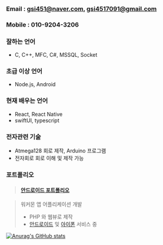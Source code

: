 ### Email : gsi451@naver.com, gsi4517091@gmail.com
### Mobile : 010-9204-3206

### 잘하는 언어
- C, C++, MFC, C#, MSSQL, Socket

### 초급 이상 언어
- Node.js, Android

### 현재 배우는 언어
- React, React Native
- swiftUI, typescript

### 전자관련 기술
- Atmega128 회로 제작, Arduino 프로그램
- 전자회로 회로 이해 및 제작 가능

### 포트폴리오
> #### [안드로이드 포트폴리오](https://gsi451.github.io/gsi451/Portfolio/android/Androidportfolio.html)

> 워커몬 앱 어플리케이션 개발
> - PHP 와 웹뷰로 제작
> - [안드로이드](https://play.google.com/store/apps/details?id=com.workermon.jobgood) 및 [아이폰](https://itunes.apple.com/kr/app/apple-store/1540248673) 서비스 중

[![Anurag's GitHub stats](https://github-readme-stats.vercel.app/api?username=gsi451)](https://github.com/gsi451/github-readme-stats)
